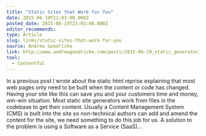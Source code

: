 ```yaml
---
title: "Static Sites that Work for You"
date: 2015-06-19T21:03:00.000Z
posted_date: 2015-06-19T21:03:00.000Z
editor_recommends:
type: Article
slug: links/static-sites-that-work-for-you
source: Andrew Goodricke
link: http://www.andrewgoodricke.com/posts/2015-06-19_static_generator_architecture.html
tool:
  - Contentful
---
```

In a previous post I wrote about the static html reprise explaining that most web pages only need to be built when the content or code has changed. Having your site like this can save you and your customers time and money, win-win situation. Most static site generators work from files in the codebase to get their content. Usually a Content Management System (CMS) is built into the site so non-technical authors can add and amend the content for the site, we need something to do this job for us. A solution to the problem is using a Software as a Service (SaaS)…



